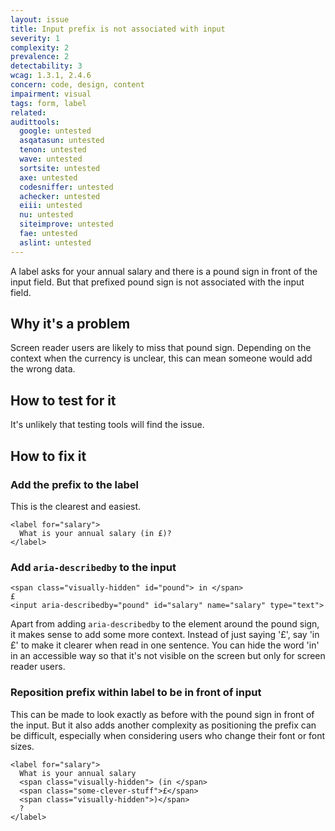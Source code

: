 ```yaml
---
layout: issue
title: Input prefix is not associated with input
severity: 1
complexity: 2
prevalence: 2
detectability: 3
wcag: 1.3.1, 2.4.6
concern: code, design, content
impairment: visual
tags: form, label
related:
audittools:
  google: untested
  asqatasun: untested
  tenon: untested
  wave: untested
  sortsite: untested
  axe: untested
  codesniffer: untested
  achecker: untested
  eiii: untested
  nu: untested
  siteimprove: untested
  fae: untested
  aslint: untested
---
```


A label asks for your annual salary and there is a pound sign in front of the input field. But that prefixed pound sign is not associated with the input field.


## Why it's a problem

Screen reader users are likely to miss that pound sign. Depending on the context when the currency is unclear, this can mean someone would add the wrong data.


## How to test for it

It's unlikely that testing tools will find the issue.


## How to fix it

### Add the prefix to the label

This is the clearest and easiest.

```
<label for="salary">
  What is your annual salary (in £)?
</label>
```

### Add `aria-describedby` to the input

```
<span class="visually-hidden" id="pound"> in </span>
£
<input aria-describedby="pound" id="salary" name="salary" type="text">
```

Apart from adding `aria-describedby` to the element around the pound sign, it makes sense to add some more context. Instead of just saying '£', say 'in £' to make it clearer when read in one sentence. You can hide the word 'in' in an accessible way so that it's not visible on the screen but only for screen reader users.


### Reposition prefix within label to be in front of input

This can be made to look exactly as before with the pound sign in front of the input. But it also adds another complexity as positioning the prefix can be difficult, especially when considering users who change their font or font sizes.

```
<label for="salary">
  What is your annual salary
  <span class="visually-hidden"> (in </span>
  <span class="some-clever-stuff">£</span>
  <span class="visually-hidden">)</span>
  ?
</label>
```
